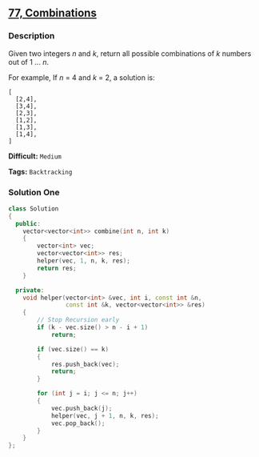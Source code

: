 ## [77, Combinations](https://leetcode.com/problems/combinations/description/)

### Description

Given two integers *n* and *k*, return all possible combinations of *k* numbers out of 1 ... *n*.

For example,
If *n* = 4 and *k* = 2, a solution is:

```
[
  [2,4],
  [3,4],
  [2,3],
  [1,2],
  [1,3],
  [1,4],
]
```



**Difficult:** `Medium`

**Tags:** `Backtracking`



### Solution One

```c++
class Solution
{
  public:
    vector<vector<int>> combine(int n, int k)
    {
        vector<int> vec;
        vector<vector<int>> res;
        helper(vec, 1, n, k, res);
        return res;
    }

  private:
    void helper(vector<int> &vec, int i, const int &n,
                const int &k, vector<vector<int>> &res)
    {
        // Stop Recursion early
        if (k - vec.size() > n - i + 1)
            return;

        if (vec.size() == k)
        {
            res.push_back(vec);
            return;
        }

        for (int j = i; j <= n; j++)
        {
            vec.push_back(j);
            helper(vec, j + 1, n, k, res);
            vec.pop_back();
        }
    }
};
```



